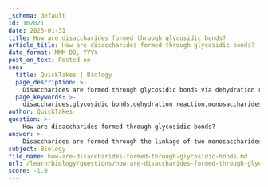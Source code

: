 ```yaml
---
_schema: default
id: 167021
date: 2025-01-31
title: How are disaccharides formed through glycosidic bonds?
article_title: How are disaccharides formed through glycosidic bonds?
date_format: MMM DD, YYYY
post_on_text: Posted on
seo:
  title: QuickTakes | Biology
  page_description: >-
    Disaccharides are formed through glycosidic bonds via dehydration reactions between monosaccharides, playing vital roles in biological functions and energy storage.
  page_keywords: >-
    disaccharides,glycosidic bonds,dehydration reaction,monosaccharides,sucrose,lactose,maltose,alpha glycosidic bond,beta glycosidic bond,energy storage,biological systems
author: QuickTakes
question: >-
    How are disaccharides formed through glycosidic bonds?
answer: >-
    Disaccharides are formed through the linkage of two monosaccharides via a glycosidic bond, which is established through a dehydration reaction. During this process, a water molecule is removed as the two monosaccharides combine. This reaction is crucial for the formation of various disaccharides, which serve important functions in biological systems.\n\nFor example, common disaccharides include:\n\n- **Sucrose**: Formed from glucose and fructose.\n- **Lactose**: Composed of glucose and galactose.\n- **Maltose**: Made up of two glucose molecules.\n\nThe type of glycosidic bond formed can vary, leading to different structural properties and functions. Glycosidic bonds can be classified as either alpha (α) or beta (β), which influences the digestibility and functionality of the resulting carbohydrate. For instance, alpha glycosidic bonds are found in starch, allowing for energy storage, while beta glycosidic bonds are present in cellulose, providing structural support in plant cell walls.\n\nIn summary, disaccharides are synthesized through dehydration reactions that create glycosidic bonds between monosaccharides, playing vital roles in energy transport and storage in living organisms.
subject: Biology
file_name: how-are-disaccharides-formed-through-glycosidic-bonds.md
url: /learn/biology/questions/how-are-disaccharides-formed-through-glycosidic-bonds
score: -1.0
---
```


&nbsp;